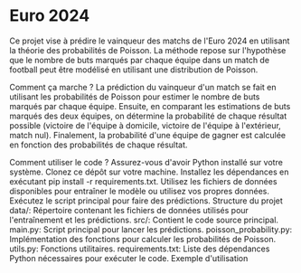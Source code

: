 # Euro 2024
Ce projet vise à prédire le vainqueur des matchs de l'Euro 2024 en utilisant la théorie des probabilités de Poisson. La méthode repose sur l'hypothèse que le nombre de buts marqués par chaque équipe dans un match de football peut être modélisé en utilisant une distribution de Poisson.

Comment ça marche ?
La prédiction du vainqueur d'un match se fait en utilisant les probabilités de Poisson pour estimer le nombre de buts marqués par chaque équipe. Ensuite, en comparant les estimations de buts marqués des deux équipes, on détermine la probabilité de chaque résultat possible (victoire de l'équipe à domicile, victoire de l'équipe à l'extérieur, match nul). Finalement, la probabilité d'une équipe de gagner est calculée en fonction des probabilités de chaque résultat.

Comment utiliser le code ?
Assurez-vous d'avoir Python installé sur votre système.
Clonez ce dépôt sur votre machine.
Installez les dépendances en exécutant pip install -r requirements.txt.
Utilisez les fichiers de données disponibles pour entraîner le modèle ou utilisez vos propres données.
Exécutez le script principal pour faire des prédictions.
Structure du projet
data/: Répertoire contenant les fichiers de données utilisés pour l'entraînement et les prédictions.
src/: Contient le code source principal.
main.py: Script principal pour lancer les prédictions.
poisson_probability.py: Implémentation des fonctions pour calculer les probabilités de Poisson.
utils.py: Fonctions utilitaires.
requirements.txt: Liste des dépendances Python nécessaires pour exécuter le code.
Exemple d'utilisation
